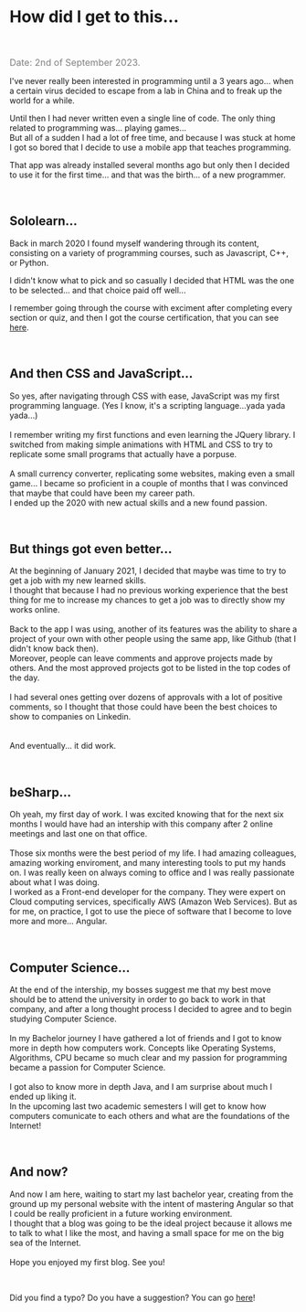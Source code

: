# How did I get to this... 
<br /><br />
<span class="date">Date: 2nd of September 2023.</span><br />

I've never really been interested in programming until a 3 years ago... when a certain virus decided to escape from a lab in China and to freak up the world for a while.

Until then I had never written even a single line of code. The only thing related to programming was... playing games...<br>
But all of a sudden I had a lot of free time, and because I was stuck at home I got so bored that I decide to use a mobile app that teaches programming.

That app was already installed several months ago but only then I decided to use it for the first time... and that was the birth... of a new programmer.

<br />

## Sololearn...
Back in march 2020 I found myself wandering through its content, consisting on a variety of programming courses, such as Javascript, C++, or Python.

I didn't know what to pick and so casually I decided that HTML was the one to be selected... and that choice paid off well...

I remember going through the course with exciment after completing every section or quiz, and then I got the course certification, that you can see [here](https://www.sololearn.com/Certificate/CT-JEMFLG8Y/pdf).

<br />

## And then CSS and JavaScript...
So yes, after navigating through CSS with ease, JavaScript was my first programming language. (Yes I know, it's a scripting language...yada yada yada...)<br /><br />
I remember writing my first functions and even learning the JQuery library. I switched from making simple animations with HTML and CSS to try to replicate some small programs that actually have a porpuse.
<br /><br />
A small currency converter, replicating some websites, making even a small game... I became so proficient in a couple of months that I was convinced that maybe that could have been my career path.
<br />
I ended up the 2020 with new actual skills and a new found passion.

<br />

## But things got even better...
At the beginning of January 2021, I decided that maybe was time to try to get a job with my new learned skills.<br />
I thought that because I had no previous working experience that the best thing for me to increase my chances to get a job
was to directly show my works online.
<br /><br />
Back to the app I was using, another of its features was the ability to share a project of your own with other people using the same app, 
like Github (that I didn't know back then).<br />
Moreover, people can leave comments and approve projects made by others. And the most approved projects got to be listed in the top codes of the day.
<br /><br />
I had several ones getting over dozens of approvals with a lot of positive comments, so I thought that those could have been the best choices to show to companies on Linkedin.  
<br /><br />
And eventually... it did work.

<br />

## beSharp...
Oh yeah, my first day of work. I was excited knowing that for the next six months I would have had an intership with this company after 2 online meetings and last one on that office.
<br /><br />
Those six months were the best period of my life. I had amazing colleagues, amazing working enviroment, and many interesting tools to put my hands on. I was really keen on always coming to office and I was really passionate about what I was doing.
<br />
I worked as a Front-end developer for the company. They were expert on Cloud computing services, specifically AWS (Amazon Web Services).
But as for me, on practice, I got to use the piece of software that I become to love more and more... Angular.

<br />

## Computer Science...
At the end of the intership, my bosses suggest me that my best move should be to attend the university in order to go back to work in that company, and after a long thought process I decided to agree and to begin studying Computer Science.
<br /><br />
In my Bachelor journey I have gathered a lot of friends and I got to know more in depth how computers work. Concepts like Operating Systems, Algorithms, CPU became so much clear and my passion for programming became a passion for Computer Science.
<br /><br />
I got also to know more in depth Java, and I am surprise about much I ended up liking it.
<br />
In the upcoming last two academic semesters I will get to know how computers comunicate to each others and what are the foundations of the Internet!


<br />

## And now?
And now I am here, waiting to start my last bachelor year, creating from the ground up my personal website with the intent of mastering Angular so that I could be really proficient in a future working environment.
<br />
I thought that a blog was going to be the ideal project because it allows me to talk to what I like the most, and having a small space for me on the big sea of the Internet.
<br /><br />
Hope you enjoyed my first blog. See you!


<br />

Did you find a typo? Do you have a suggestion? You can go <a href="https://github.com/Gabri432/angular-personal-website/issues/new" target="_blank" title="Go to the Github repository">here</a>!



<style>
.date {
    color: grey;
    font-size: 16px
}
</style>